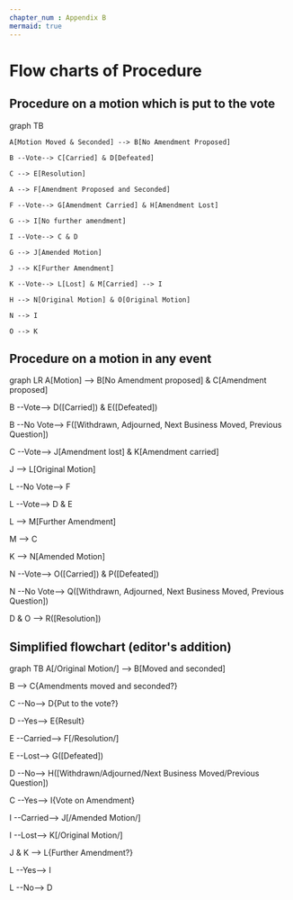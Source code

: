 ```yaml
---
chapter_num : Appendix B
mermaid: true
---
```


# Flow charts of Procedure

## Procedure on a motion which is put to the vote

<div class="mermaid">

graph TB

    A[Motion Moved & Seconded] --> B[No Amendment Proposed]
    
    B --Vote--> C[Carried] & D[Defeated]
    
    C --> E[Resolution]
    
    A --> F[Amendment Proposed and Seconded]
    
    F --Vote--> G[Amendment Carried] & H[Amendment Lost]
    
    G --> I[No further amendment]
    
    I --Vote--> C & D
    
    G --> J[Amended Motion]
    
    J --> K[Further Amendment]
    
    K --Vote--> L[Lost] & M[Carried] --> I
    
    H --> N[Original Motion] & O[Original Motion]
    
    N --> I
    
    O --> K

</div>

## Procedure on a motion in any event
<div class="mermaid">
graph LR
A[Motion] --> B[No Amendment proposed] & C[Amendment proposed]

B --Vote--> D([Carried]) & E([Defeated])

B --No Vote--> F([Withdrawn, Adjourned, Next Business Moved, Previous Question])

C --Vote--> J[Amendment lost] & K[Amendment carried]

J --> L[Original Motion]

L --No Vote--> F

L --Vote--> D & E

L --> M[Further Amendment]

M --> C

K --> N[Amended Motion]

N --Vote--> O([Carried]) & P([Defeated])

N --No Vote--> Q([Withdrawn, Adjourned, Next Business Moved, Previous Question])

D & O --> R([Resolution])
</div>

## Simplified flowchart (editor's addition)

<div class="mermaid">
graph TB
A[/Original Motion/] --> B[Moved and seconded]

B --> C{Amendments moved and seconded?}

C --No--> D{Put to the vote?}

D --Yes--> E{Result}

E --Carried--> F[/Resolution/]

E --Lost--> G([Defeated])

D --No--> H([Withdrawn/Adjourned/Next Business Moved/Previous Question])

C --Yes--> I{Vote on Amendment}

I --Carried--> J[/Amended Motion/]

I --Lost--> K[/Original Motion/]

J & K --> L{Further Amendment?}

L --Yes--> I

L --No--> D
</div>
